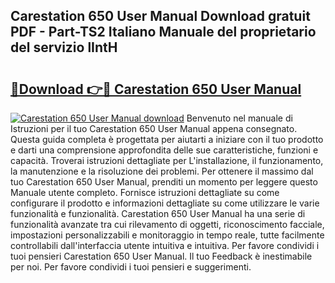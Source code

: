 ## Carestation 650 User Manual Download gratuit PDF - Part-TS2 Italiano Manuale del proprietario del servizio lIntH

# <h2><a href="http://dfgwpox.blite.top/?on=Carestation+650+User+Manual">🔗Download 👉🔴 Carestation 650 User Manual</a></h2>

[![Carestation 650 User Manual download](https://i.imgur.com/lujVjoI.png)](http://dfgwpox.blite.top/?on=Carestation+650+User+Manual)
Benvenuto nel manuale di Istruzioni per il tuo Carestation 650 User Manual appena consegnato. Questa guida completa è progettata per aiutarti a iniziare con il tuo prodotto e darti una comprensione approfondita delle sue caratteristiche, funzioni e capacità. Troverai istruzioni dettagliate per L'installazione, il funzionamento, la manutenzione e la risoluzione dei problemi. Per ottenere il massimo dal tuo Carestation 650 User Manual, prenditi un momento per leggere questo Manuale utente completo. Fornisce istruzioni dettagliate su come configurare il prodotto e informazioni dettagliate su come utilizzare le varie funzionalità e funzionalità. Carestation 650 User Manual ha una serie di funzionalità avanzate tra cui rilevamento di oggetti, riconoscimento facciale, impostazioni personalizzabili e monitoraggio in tempo reale, tutte facilmente controllabili dall'interfaccia utente intuitiva e intuitiva. Per favore condividi i tuoi pensieri Carestation 650 User Manual. Il tuo Feedback è inestimabile per noi. Per favore condividi i tuoi pensieri e suggerimenti.
